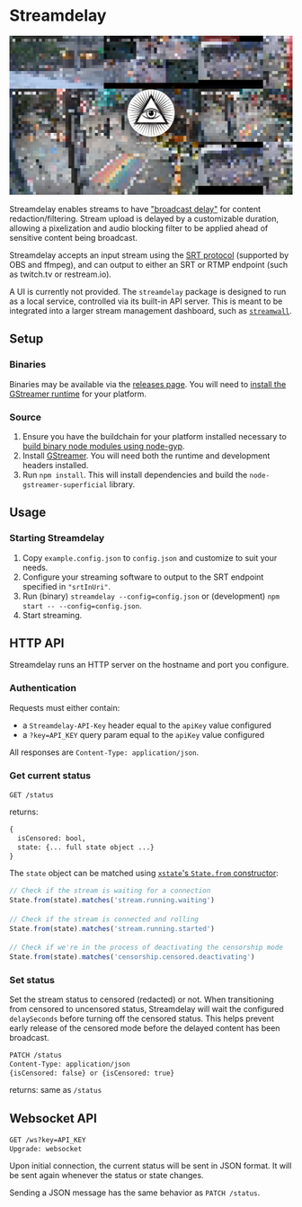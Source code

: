 # Streamdelay

![A pixelated stream filtered using streamdelay](screenshot.png)

Streamdelay enables streams to have ["broadcast delay"](https://en.wikipedia.org/wiki/Broadcast_delay) for content redaction/filtering. Stream upload is delayed by a customizable duration, allowing a pixelization and audio blocking filter to be applied ahead of sensitive content being broadcast.

Streamdelay accepts an input stream using the [SRT protocol](https://www.haivision.com/products/srt-secure-reliable-transport/) (supported by OBS and ffmpeg), and can output to either an SRT or RTMP endpoint (such as twitch.tv or restream.io).

A UI is currently not provided. The `streamdelay` package is designed to run as a local service, controlled via its built-in API server. This is meant to be integrated into a larger stream management dashboard, such as [`streamwall`](https://github.com/chromakode/streamwall).

## Setup

### Binaries

Binaries may be available via the [releases page](https://github.com/chromakode/streamdelay/releases). You will need to [install the GStreamer runtime](https://gstreamer.freedesktop.org/download/) for your platform.

### Source

1. Ensure you have the buildchain for your platform installed necessary to [build binary node modules using node-gyp](https://github.com/nodejs/node-gyp#installation).
1. Install [GStreamer](https://gstreamer.freedesktop.org/download/). You will need both the runtime and development headers installed.
1. Run `npm install`. This will install dependencies and build the `node-gstreamer-superficial` library.

## Usage

### Starting Streamdelay

1. Copy `example.config.json` to `config.json` and customize to suit your needs.
1. Configure your streaming software to output to the SRT endpoint specified in `"srtInUri"`.
1. Run (binary) `streamdelay --config=config.json` or (development) `npm start -- --config=config.json`.
1. Start streaming.

## HTTP API

Streamdelay runs an HTTP server on the hostname and port you configure.

### Authentication

Requests must either contain:

- a `Streamdelay-API-Key` header equal to the `apiKey` value configured
- a `?key=API_KEY` query param equal to the `apiKey` value configured

All responses are `Content-Type: application/json`.

### Get current status

```
GET /status
```

returns:

```
{
  isCensored: bool,
  state: {... full state object ...}
}
```

The `state` object can be matched using [`xstate`'s `State.from` constructor](https://xstate.js.org/api/classes/state.html#from):

```js
// Check if the stream is waiting for a connection
State.from(state).matches('stream.running.waiting')

// Check if the stream is connected and rolling
State.from(state).matches('stream.running.started')

// Check if we're in the process of deactivating the censorship mode
State.from(state).matches('censorship.censored.deactivating')
```

### Set status

Set the stream status to censored (redacted) or not. When transitioning from censored to uncensored status, Streamdelay will wait the configured `delaySeconds` before turning off the censored status. This helps prevent early release of the censored mode before the delayed content has been broadcast.

```
PATCH /status
Content-Type: application/json
{isCensored: false} or {isCensored: true}
```

returns: same as `/status`

## Websocket API

```
GET /ws?key=API_KEY
Upgrade: websocket
```

Upon initial connection, the current status will be sent in JSON format. It will be sent again whenever the status or state changes.

Sending a JSON message has the same behavior as `PATCH /status`.
